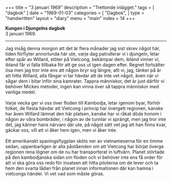 +++
title = "3 januari 1969"
description = "Trettonde inlägget."
tags = [
    "dagbok"
]
date = "1969-01-03"
categories = [
    "Dagbok",
]
type = "handwritten"
layout = "diary"
menu = "main"
index = 14
+++

<b>Kungen i Djungelns dagbok</b><br/>
3 januari 1969.
<hr />

Jag insåg denna morgon att det är flera månader jag sist skrev något här, tiden förflyter annorlunda här ute, varje dag patrullerar vi i djungeln, letar efter spår av Willard, stöter på Vietcong, bekämpar dem, ibland vinner vi, ibland får vi falla tillbaka för att ge oss ut igen dagen efter. Regnet fortsätter ösa men jag tror inte ens att någon bryr sig längre, allt vi, jag, tänker på är att hitta Willard, alla fångar vi tar hävdar att de inte vet något, även när vi sågar dem i bitar inför sina kamrater. Tappra människor, det är just därför vi behöver Mickes metoder, ingen kan vinna över så tappra människor med vanliga medel. 
\
\
Varje vecka ger vi oss över floden till Kambodja, letar igenom byar, förhör folket, de flesta hävdar att Vietcong i princip har övergett regionen, kanske har även Willard lämnat den här platsen, kanske har vi råkat döda honom i någon av våra bombräder, i någon av de tunnlar vi sprängt, men jag tror inte det, jag känner hans närvaro där ute, på något sätt vet jag att han finns kvar, gäckar oss, vill att vi åker hem igen, men vi åker inte.
\
\
Ett amerikanskt spaningsflygplan sköts ner av vietnameserna för en timme sedan, uppenbarligen är alla påståenden om att Vietcong har börjat överge regionen rena lögner om de nu har transporterat in luftvärn. Planet störtade på den kambodjanska sidan om floden och vi behöver inte ens få order för att vi ska göra oss redo för insatsen att hitta piloterna om de lever och ta hem den svarta lådan från planet innan informationen där kan hamna i vietcongs händer. Vi vet vad som måste göras.

